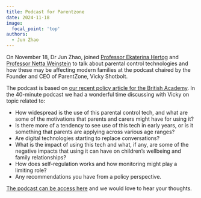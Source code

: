```yaml
---
title: Podcast for Parentzone
date: 2024-11-18
image:
  focal_point: 'top'
authors:
  - Jun Zhao
---
```



On November 18, Dr Jun Zhao, joined [Professor Ekaterina Hertog](https://www.linkedin.com/in/ekaterina-hertog-90308191/) and [Professor Netta Weinstein](https://www.linkedin.com/in/netta-weinstein-2650853b/) to talk about parental control technologies and how these may be affecting modern families at the podcast chaired by the Founder and CEO of ParentZone, Vicky Shotbolt. 


The podcast is based on [our recent policy article for the British Academy](https://oxfordccai.org/post/20-24-09-parenting/). In the 40-minute podcast we had a wonderful time discussing with Vicky on topic related to:
- How widespread is the use of this parental control tech, and what are some of the motivations that parents and carers might have for using it?
- Is there more of a tendency to see use of this tech in early years, or is it something that parents are applying across various age ranges?
- Are digital technologies starting to replace conversations?
- What is the impact of using this tech and what, if any, are some of the negative impacts that using it can have on children’s wellbeing and family relationships?
- How does self-regulation works and how monitoring might play a limiting role?
- Any recommendations you have from a policy perspective.



[The podcast can be access here](hhttps://www.linkedin.com/posts/the-parent-zone_vicki-is-joined-by-ekaterina-hertog-and-jun-activity-7264948202989096960-Eauk?utm_source=share&utm_medium=member_desktop) and we would love to hear your thoughts.


